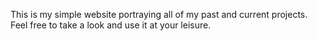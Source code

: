 This is my simple website portraying all of my past and current projects. Feel free to take a look and use it at your leisure.

